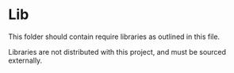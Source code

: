# Lib
This folder should contain require libraries as outlined in this file.

Libraries are not distributed with this project, and must be sourced externally.